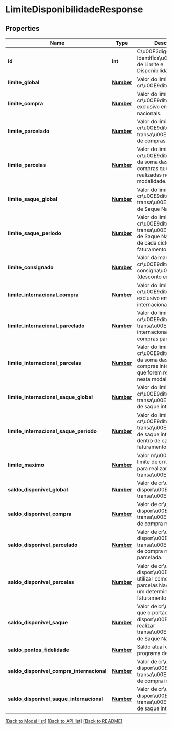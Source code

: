 # LimiteDisponibilidadeResponse

## Properties
Name | Type | Description | Notes
------------ | ------------- | ------------- | -------------
**id** | **int** | C\u00F3digo de Identifica\u00E7\u00E3o de Limite e Disponibilidade (id). | [optional] 
**limite_global** | [**Number**](Number.md) | Valor do limite de cr\u00E9dito. | [optional] 
**limite_compra** | [**Number**](Number.md) | Valor do limite de cr\u00E9dito para uso exclusivo em compras nacionais. | [optional] 
**limite_parcelado** | [**Number**](Number.md) | Valor do limite de cr\u00E9dito para transa\u00E7\u00F5es de compras parceladas. | [optional] 
**limite_parcelas** | [**Number**](Number.md) | Valor do limite de cr\u00E9dito acumulado da soma das parcelas das compras que forem realizadas nesta modalidade. | [optional] 
**limite_saque_global** | [**Number**](Number.md) | Valor do limite de cr\u00E9dito para transa\u00E7\u00F5es de Saque Nacional. | [optional] 
**limite_saque_periodo** | [**Number**](Number.md) | Valor do limite de cr\u00E9dito para transa\u00E7\u00F5es de Saque Nacional dentro de cada ciclo de faturamento. | [optional] 
**limite_consignado** | [**Number**](Number.md) | Valor da margem de cr\u00E9dito para consigna\u00E7\u00F5es (desconto em folha). | [optional] 
**limite_internacional_compra** | [**Number**](Number.md) | Valor do limite de cr\u00E9dito para uso exclusivo em compras internacionais. | [optional] 
**limite_internacional_parcelado** | [**Number**](Number.md) | Valor do limite de cr\u00E9dito para transa\u00E7\u00F5es internacionais de compras parceladas. | [optional] 
**limite_internacional_parcelas** | [**Number**](Number.md) | Valor do limite de cr\u00E9dito acumulado da soma das parcelas das compras internacionais que forem realizadas nesta modalidade. | [optional] 
**limite_internacional_saque_global** | [**Number**](Number.md) | Valor do limite de cr\u00E9dito para transa\u00E7\u00F5es de saque internacional. | [optional] 
**limite_internacional_saque_periodo** | [**Number**](Number.md) | Valor do limite de cr\u00E9dito para transa\u00E7\u00F5es de saque internacional dentro de cada ciclo de faturamento. | [optional] 
**limite_maximo** | [**Number**](Number.md) | Valor m\u00E1ximo do limite de cr\u00E9dito para realizar transa\u00E7\u00F5es. | [optional] 
**saldo_disponivel_global** | [**Number**](Number.md) | Valor de cr\u00E9dito dispon\u00EDvel para transa\u00E7\u00F5es. | [optional] 
**saldo_disponivel_compra** | [**Number**](Number.md) | Valor de cr\u00E9dito dispon\u00EDvel para transa\u00E7\u00F5es de compra nacional. | [optional] 
**saldo_disponivel_parcelado** | [**Number**](Number.md) | Valor de cr\u00E9dito dispon\u00EDvel para transa\u00E7\u00F5es de compra nacional parcelada. | [optional] 
**saldo_disponivel_parcelas** | [**Number**](Number.md) | Valor de cr\u00E9dito dispon\u00EDvel para utilizar como valor de parcelas Nacionais em um determinado ciclo de faturamento. | [optional] 
**saldo_disponivel_saque** | [**Number**](Number.md) | Valor de cr\u00E9dito que o portador possui dispon\u00EDvel para realizar transa\u00E7\u00F5es de Saque Nacional. | [optional] 
**saldo_pontos_fidelidade** | [**Number**](Number.md) | Saldo atual de pontos do programa de fidelidade. | [optional] 
**saldo_disponivel_compra_internacional** | [**Number**](Number.md) | Valor de cr\u00E9dito dispon\u00EDvel para transa\u00E7\u00F5es de compra internacional. | [optional] 
**saldo_disponivel_saque_internacional** | [**Number**](Number.md) | Valor de cr\u00E9dito dispon\u00EDvel para transa\u00E7\u00F5es de saque internacional. | [optional] 

[[Back to Model list]](../README.md#documentation-for-models) [[Back to API list]](../README.md#documentation-for-api-endpoints) [[Back to README]](../README.md)


